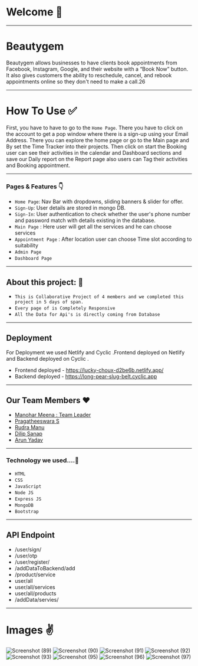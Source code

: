  
# Welcome 👋
  ---
# Beautygem 
Beautygem allows businesses to have clients book appointments from Facebook, Instagram, Google, and their website with a “Book Now” button. It also gives customers the ability to reschedule, cancel, and rebook appointments online so they don't need to make a call.26

---


# How To Use ✅
First, you have to have to go to the `Home Page`. There you have to click on the account to get a pop window where there is a sign-up using your Email Address.  There you can explore the home page or go to the Main page and By set the Time Tracker into their projects. Then click on start the Booking user can see their activities in the calendar and Dashboard sections and save our Daily report on the Report page also users can Tag their activities and Booking appointment.

---


### Pages & Features 👇

- `Home Page`: Nav Bar with dropdowns, sliding banners & slider for offer.
- `Sign-Up`: User details are stored in mongo DB.
- `Sign-In`: User authentication to check whether the user's phone number and password match with details existing in the database.
- `Main Page` : Here user will get all the services and he can choose services
- `Appointment Page` : After location  user can choose Time slot according to suitability
- `Admin Page`
- `Dashboard Page`


---

## About this project: 🙌
- `This is Collaborative Project of 4 members and we completed this project in 5 days of span.`
- `Every page of is Completely Responsive `
- `All the Data for Api's is directly coming from Database`


---
## Deployment
For Deployment we used Netlify and Cyclic .Frontend deployed on Netlify and Backend deployed on Cyclic .
 - Frontend deployed  - https://lucky-choux-d2be6b.netlify.app/
 - Backend deployed  - https://long-pear-slug-belt.cyclic.app

---
## Our Team Members ❤️

- [Manohar Meena : Team Leader](https://www.linkedin.com/in/manohar-meena-1a132221b)
- [Pragatheeswara S]()
- [Rudra Manu]()
- [Dilip Sanap]()
- [Arun Yadav](https://www.linkedin.com/in/arun-yadav-96a824222/)

---

### Technology we used....🔧

- `HTML` 
- `CSS` 
- `JavaScript`
- `Node JS`
- `Express JS`
- `MongoDB` 
- `Bootstrap`
---

## API Endpoint
- /user/sign/
- /user/otp
- /user/register/
- /addDataToBackend/add
- /product/service
- user/all
- user/all/services
- user/all/products
- /addData/servies/
---

# Images ✌️

![Screenshot (89)](https://user-images.githubusercontent.com/108083768/229376706-8fe1dda3-2874-4e53-8e2d-91f39a4150fd.png)
![Screenshot (90)](https://user-images.githubusercontent.com/108083768/229376868-a8d73164-bc45-4c11-b2e8-da119445a64f.png)
![Screenshot (91)](https://user-images.githubusercontent.com/108083768/229376875-e8572727-e5c1-47e3-9f90-1d3133d00b06.png)
![Screenshot (92)](https://user-images.githubusercontent.com/108083768/229376879-aae701cb-ff5d-4632-80fa-dbd638a06cf0.png)
![Screenshot (93)](https://user-images.githubusercontent.com/108083768/229376889-dc8566c7-9a3f-4ae4-861d-0525966ee7c6.png)
![Screenshot (95)](https://user-images.githubusercontent.com/108083768/229376895-c71d450f-91b1-403d-81c3-2f4303e8b1b5.png)
![Screenshot (96)](https://user-images.githubusercontent.com/108083768/229376902-cd7ad9ed-94d8-4d88-b68e-3f254c1ece36.png)
![Screenshot (97)](https://user-images.githubusercontent.com/108083768/229376906-83b821a3-a709-4114-8ee7-9ccaca03b763.png)
